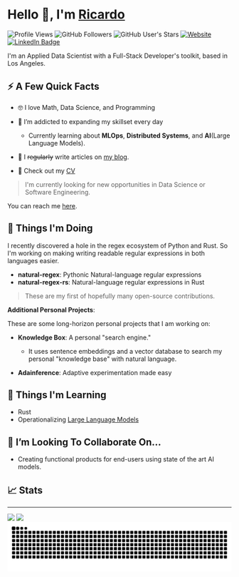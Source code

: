# Hello 👋, I'm [Ricardo](https://ricardoruiz.site/?source=github_readme)

![Profile Views](https://komarev.com/ghpvc/?username=xRSquared&color=blue&style=flat)
![GitHub Followers](https://img.shields.io/github/followers/xRSquared?style=social)
![GitHub User's Stars](https://img.shields.io/github/stars/xRSquared?affiliations=OWNER&style=social)
[![Website](https://img.shields.io/website?down_message=offline&url=https%3A%2F%2Fwww.ricardoruiz.site)](https://ricardoruiz.site/?source=github_readme)
[![LinkedIn Badge](https://img.shields.io/badge/LinkedIn-0077B5?style=plastic-flat&logo=linkedin&logoColor=white)](https://www.linkedin.com/in/ricardo--ruiz/)

I'm an Applied Data Scientist with a Full-Stack Developer's toolkit,
based in Los Angeles.

## ⚡️ A Few Quick Facts

- 🤓 I love Math, Data Science, and Programming

- 🧠 I’m addicted to expanding my skillset every day

  - Currently learning about **MLOps**, **Distributed Systems**,
    and **AI**(Large Language Models).

- 📝 I ~~regularly~~ write articles on [my blog](https://ricardoruiz.site/blog/?source=github_readme).

- 📕 Check out my [CV](https://ricardoruiz.site/cv/CV_Ricardo_Ruiz.pdf)

> I'm currently looking for new opportunities in Data Science or Software Engineering.

You can reach me [here](https://ricardoruiz.site/contact/?source=github_readme).

## 👷 Things I'm Doing

I recently discovered a hole in the regex ecosystem of Python and Rust.
So I'm working on making writing readable regular expressions in both languages easier.

- **natural-regex**: Pythonic Natural-language regular expressions
- **natural-regex-rs**: Natural-language regular expressions in Rust

> These are my first of hopefully many open-source contributions.

**Additional Personal Projects**:

These are some long-horizon personal projects that I am working on:

- **Knowledge Box**: A personal "search engine."

  - It uses sentence embeddings and a vector database to search
    my personal "knowledge base" with natural language.

- **Adainference**: Adaptive experimentation made easy

## 🧠 Things I'm Learning

- Rust
- Operationalizing [Large Language Models](https://en.wikipedia.org/wiki/Large_language_model)

## 🤝 I’m Looking To Collaborate On…

- Creating functional products for end-users using state of the art AI models.

## 📈 Stats

______________________________________________________________________

<picture>
    <source 
      srcset="https://github-readme-stats-xrsquared.vercel.app/api?username=xRSquared&count_private=true&show_icons=true&include_private=true&theme=github_dark"
      media="(prefers-color-scheme: dark)"
    />
    <source
      srcset="https://github-readme-stats-xrsquared.vercel.app/api?username=xRSquared&count_private=true&include_private=true&show_icons=true"
      media="(prefers-color-scheme: light), (prefers-color-scheme: no-preference)"
    />
    <img src="https://github-readme-stats-xrsquared.vercel.app/api?username=xRSquared&count_private=true&include_private=true&show_icons=true" />
</picture>

<picture>
    <source 
      srcset="https://github-readme-stats-xrsquared.vercel.app/api/top-langs/?username=xRSquared&hide=jupyter+notebook&layout=compact&langs_count=8&size_weight=0.5&count_weight=0.5&theme=github_dark"
      media="(prefers-color-scheme: dark)"
    />
    <source
      srcset="https://github-readme-stats-xrsquared.vercel.app/api/top-langs/?username=xRSquared&hide=jupyter+notebook&layout=compact&langs_count=8&size_weight=0.5&count_weight=0.5"
      media="(prefers-color-scheme: light), (prefers-color-scheme: no-preference)"
    />
    <img src="https://github-readme-stats-xrsquared.vercel.app/api/top-langs/?username=xRSquared&hide=jupyter+notebook&layout=compact&langs_count=8&size_weight=0.5&count_weight=0.5" />
</picture>

<picture>
  <source media="(prefers-color-scheme: dark)" srcset="https://github.com/xRSquared/xRSquared/blob/output/github-snake-dark.svg" />
  <source media="(prefers-color-scheme: light)" srcset="https://github.com/xRSquared/xRSquared/blob/output/github-snake.svg" />
  <img alt="github-snake" src="github-snake.svg" />
</picture>
